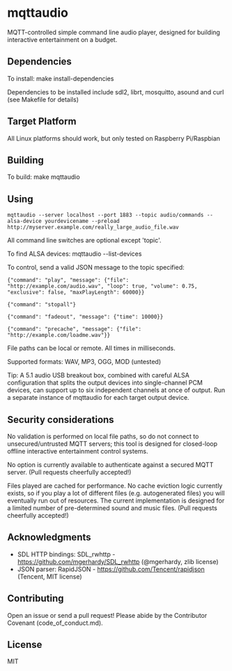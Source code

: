# mqttaudio
MQTT-controlled simple command line audio player, designed for building interactive entertainment on a budget.

## Dependencies
To install:  make install-dependencies

Dependencies to be installed include sdl2, librt, mosquitto, asound and curl (see Makefile for details)

## Target Platform
All Linux platforms should work, but only tested on Raspberry Pi/Raspbian

## Building
To build:  make mqttaudio

## Using
    mqttaudio --server localhost --port 1883 --topic audio/commands --alsa-device yourdevicename --preload http://myserver.example.com/really_large_audio_file.wav

All command line switches are optional except 'topic'.

To find ALSA devices:  mqttaudio --list-devices

To control, send a valid JSON message to the topic specified:

    {"command": "play", "message": {"file": "http://example.com/audio.wav", "loop": true, "volume": 0.75, "exclusive": false, "maxPlayLength": 60000}}

    {"command": "stopall"}

    {"command": "fadeout", "message": {"time": 10000}}

    {"command": "precache", "message": {"file": "http://example.com/loadme.wav"}}

File paths can be local or remote.
All times in milliseconds.

Supported formats: WAV, MP3, OGG, MOD (untested)

Tip:  A 5.1 audio USB breakout box, combined with careful ALSA configuration that splits the output devices into single-channel PCM devices, can support up to six independent channels at once of output.  Run a separate instance of mqttaudio for each target output device.

## Security considerations
No validation is performed on local file paths, so do not connect to unsecured/untrusted MQTT servers; this tool is designed for closed-loop offline interactive entertainment control systems.

No option is currently available to authenticate against a secured MQTT server.  (Pull requests cheerfully accepted!)

Files played are cached for performance.  No cache eviction logic currently exists, so if you play a lot of different files (e.g. autogenerated files) you will eventually run out of resources.  The current implementation is designed for a limited number of pre-determined sound and music files.  (Pull requests cheerfully accepted!)

## Acknowledgments
- SDL HTTP bindings:  SDL_rwhttp - https://github.com/mgerhardy/SDL_rwhttp (@mgerhardy, zlib license)
- JSON parser:  RapidJSON - https://github.com/Tencent/rapidjson (Tencent, MIT license)

## Contributing
Open an issue or send a pull request!
Please abide by the Contributor Covenant (code_of_conduct.md).

## License
MIT
